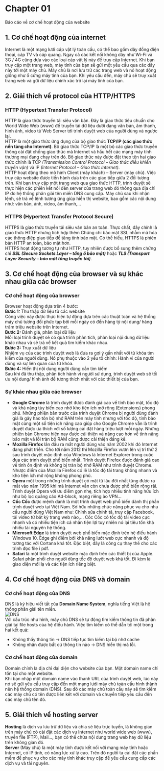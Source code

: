 # Chapter 01
Báo cáo về cơ chế hoạt động của website
## 1. Cơ chế hoạt động của internet
Internet là một mạng lưới cáp vật lý toàn cầu, có thể bao gồm dây đồng điện thoại, cáp TV và cáp quang. Ngay cả các kết nối không dây như Wi-Fi và 3G / 4G cũng dựa vào các loại cáp vật lý này để truy cập Internet. Khi bạn truy cập một trang web, máy tính của bạn sẽ gửi một yêu cầu qua các dây này tới một máy chủ. Máy chủ là nơi lưu trữ các trang web và nó hoạt động giống như ổ cứng máy tính của bạn. Khi yêu cầu đến, máy chủ sẽ truy xuất trang web và gửi dữ liệu chính xác trở lại máy tính của bạn. 
## 2. Giải thích về protocol của HTTP/HTTPS
### **HTTP (Hypertext Transfer Protocol)** <br/>
HTTP là giao thức truyền tải siêu văn bản. Đây là giao thức tiêu chuẩn cho World Wide Web (www) để truyền tải dữ liệu dưới dạng văn bản, âm thanh, hình ảnh, video từ Web Server tới trình duyệt web của người dùng và ngược lại.<br/>
HTTP là một giao thức ứng dụng của bộ giao thức **TCP/IP (các giao thức nền tảng cho Internet)**. Bộ giao thức TCP/IP là một bộ các giao thức truyền thông cài đặt chồng giao thức mà Internet và hầu hết các mạng máy tính thương mại đang chạy trên đó. Bộ giao thức này được đặt theo tên hai giao thức chính là TCP *(Transmission Control Protocol – Giao thức điều khiển truyền vận)* và IP *(Internet Protocol – Giao thức Internet)*.<br/>
HTTP hoạt động theo mô hình Client (máy khách) – Server (máy chủ). Việc truy cập website được tiến hành dựa trên các giao tiếp giữa 2 đối tượng trên. Khi bạn truy cập một trang web qua giao thức HTTP, trình duyệt sẽ thực hiện các phiên kết nối đến server của trang web đó thông qua địa chỉ IP do hệ thống phân giải tên miền DNS cung cấp. Máy chủ sau khi nhận lệnh, sẽ trả về lệnh tương ứng giúp hiển thị website, bao gồm các nội dung như: văn bản, ảnh, video, âm thanh,…
### **HTTPS (Hypertext Transfer Protocol Secure)**<br/>
HTTPS là giao thức truyền tải siêu văn bản an toàn. Thực chất, đây chính là giao thức HTTP nhưng tích hợp thêm Chứng chỉ bảo mật SSL nhằm mã hóa các thông điệp giao tiếp để tăng tính bảo mật. Có thể hiểu, HTTPS là phiên bản HTTP an toàn, bảo mật hơn.<br/>
HTTPS hoạt động tương tự như HTTP, tuy nhiên được bổ sung thêm chứng chỉ ***SSL (Secure Sockets Layer – tầng ổ bảo mật)*** hoặc ***TLS (Transport Layer Security – bảo mật tầng truyền tải)***.
## 3. Cơ chế hoạt động của browser và sự khác nhau giữa các browser
### **Cơ chế hoạt động của browser**<br/>
Browser hoạt động dựa trên 4 bước:<br/>
**Bước 1:** Thu thập dữ liệu từ các website<br/>
Công việc này được thực hiện tự động dựa trên các thuật toán và hệ thống máy chủ tương đối phức tạp bởi mỗi ngày có đến hàng tỷ nội dung/ hàng trăm triệu website trên Internet.<br/>
**Bước 2:** Đánh giá, phân loại dữ liệu<br/>
Mỗi loại trình duyệt sẽ có quá trình phân tích, phân loại nội dung dữ liệu khác nhau và sẽ trả về kết quả tìm kiếm khác nhau.<br/>
**Bước 3:** Truy xuất dữ liệu<br/>
Nhiệm vụ của các trình duyệt web là đưa ra gợi ý gần nhất với từ khóa tìm kiếm của người dùng. Nó phụ thuộc vào 2 yếu tố chính: Hành vi của người dùng và sự liên quan của từ khóa.<br/>
**Bước 4:** Hiển thị nội dung người dùng cần tìm kiếm<br/>
Sau khi đã thu thập, phân tích hành vi người sử dụng, trình duyệt web sẽ tối ưu nội dung/ hình ảnh để tương thích nhất với các thiết bị của bạn.<br/>
### **Sự khác nhau giữa các browser**
* **Google Chrome** là trình duyệt được đánh giá cao về tính bảo mật, tốc độ và khả năng tùy biến cao nhờ kho tiện ích mở rộng (Extensions) phong phú. Những phiên bản trước của trình duyệt Chrome bị người dùng đánh giá là gây hao tốn bộ nhớ RAM trên máy tính nhưng với tốc độ, tính bảo mật cùng một số tiện ích nâng cao giúp cho Google Chrome vẫn là trình duyệt được ưa thích với số lượng cài đặt hàng triệu lượt mỗi ngày. Những phiên bản Chrome hiện nay được cải thiện và nâng cao hơn về tính năng bảo mật và lỗi tràn bộ RAM cũng được cải thiện đáng kể.<br/>
* **Mozilla Firefox** lần đầu ra mắt người dùng vào năm 2002 khi đó Internet đang phát triển. Cho tới năm 2012 thì Mozilla Firefox vươn lên vị trí thứ 2 sau trình duyệt mặc định của Windows là Internet Explorer trong cuộc đua các trình duyệt phổ biến nhất. Trình duyệt Firefox được đánh giá cao về tính ổn định và không bị tràn bộ nhớ RAM như trình duyệt Chrome. Nhược điểm của Mozilla Firefox có lẽ là tốc độ tải trang không nhanh và kho tiện ích mở rộng không phong phú. <br/>
* **Opera** một trong những trình duyệt có mặt từ lâu đời nhất từng được ra mắt vào năm 1995 khi mà Internet vẫn còn chưa được phổ biến rộng rãi. Trình duyệt Opera với ưu điểm gọn nhẹ, tích hợp nhiều tính năng hữu ích như bộ lọc quảng cáo Ad-block, mạng riêng ảo VPN…<br/>
* **Cốc Cốc** được mệnh danh là một trình duyệt web phổ biến dành thị phần trình duyệt web tại Việt Nam. Sở hữu những chức năng phục vụ cho nhu cầu người dùng Việt Nam như: Chỉnh sửa chính tả, truy cập Facebook, tải video từ bất kỳ trang web nào,… Cốc Cốc có tốc độ tải video cực nhanh và có nhiều tiện ích cá nhân tiện lợi tuy nhiên nó lại tiêu tốn khá nhiều tài nguyên hệ thống.<br/>
* **Microsoft Edge** là trình duyệt web phổ biến mặc định trên hệ điều hành Windows 10. Edge ghi điểm bởi khả năng lướt web cực nhanh và độ tương tác với Cortana khá tốt. Đặc biệt, đây là công cụ thay thế cho các trình đọc file i pdf. <br/>
* **Safari** là một trình duyệt website mặc định trên các thiết bị của Apple. Safari phân phối cho người dùng tốc độ duyệt web khá tốt. Đi kèm là giao diện mới lạ và các tiện ích riêng biệt. 
## 4. Cơ chế hoạt động của DNS và domain
### Cơ chế hoạt động của DNS
DNS là ký hiệu viết tắt của **Domain Name System**, nghĩa tiếng Việt là hệ thống phân giải tên miền.<br/>
![DNS](https://bizflyportal.mediacdn.vn/thumb_wm/1000,100/bizflyportal/images/dns16154343449688.jpeg)<br/>
Với cấu trúc như hình, máy chủ DNS sẽ tự động tìm kiếm thông tin đã phân giải tại file hosts của hệ điều hành. Việc tìm kiếm có thể dẫn tới một trong hai kết quả:<br/>
* Không thấy thông tin -> DNS tiếp tục tìm kiếm tại bộ nhớ cache
* Không nhận được bất cứ thông tin nào -> DNS hiển thị mã lỗi. 
### Cơ chế hoạt động của domain
Domain chính là địa chỉ đại diện cho website của bạn. Một domain name chỉ tồn tại cho một website. <br/>
Khi bạn nhập một domain name vào thanh URL của trình duyệt web, lúc này nó sẽ gửi yêu cầu truy cập đến một mạng lưới máy chủ toàn cầu hình thành nên hệ thống domain (DNS). Sau đó các máy chủ toàn cầu này sẽ tìm kiếm các máy chủ có tên được liên kết với domain và chuyển tiếp yêu cầu đến các máy chủ tên đó.
## 5. Giải thích về hosting server
**Hosting** là dịch vụ lưu trữ dữ liệu và chia sẻ liệu trực tuyến, là không gian trên máy chủ có cài đặt các dịch vụ Internet như world wide web (www), truyền file (FTP), Mail…, bạn có thể chứa nội dung trang web hay dữ liệu trên không gian đó. <br/>
**Server** (Máy chủ) là một máy tính được kết nối với mạng máy tính hoặc Internet, có IP tĩnh, có năng lực xử lý cao. Trên đó người ta cài đặt các phần mềm để phục vụ cho các máy tính khác truy cập để yêu cầu cung cấp các dịch vụ và tài nguyên.



